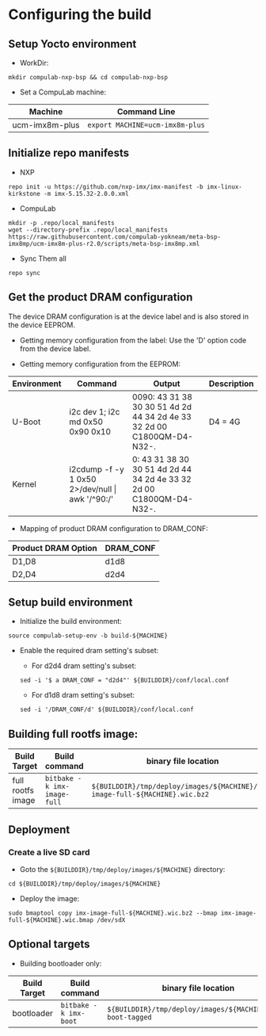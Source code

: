 # Configuring the build

## Setup Yocto environment

* WorkDir:
```
mkdir compulab-nxp-bsp && cd compulab-nxp-bsp
```
* Set a CompuLab machine:

| Machine | Command Line |
|---|---|
|ucm-imx8m-plus|```export MACHINE=ucm-imx8m-plus```|

## Initialize repo manifests

* NXP
```
repo init -u https://github.com/nxp-imx/imx-manifest -b imx-linux-kirkstone -m imx-5.15.32-2.0.0.xml
```

* CompuLab
```
mkdir -p .repo/local_manifests
wget --directory-prefix .repo/local_manifests https://raw.githubusercontent.com/compulab-yokneam/meta-bsp-imx8mp/ucm-imx8m-plus-r2.0/scripts/meta-bsp-imx8mp.xml
```

* Sync Them all
```
repo sync
```

## Get the product DRAM configuration

The device DRAM configuration is at the device label and is also stored in the device EEPROM.

* Getting memory configuration from the label:
Use the 'D' option code from the device label.

* Getting memory configuration from the EEPROM:

| Environment | Command | Output | Description |
|---|---|---|---|
| U-Boot| i2c dev 1; i2c md 0x50 0x90 0x10|0090: 43 31 38 30 30 51 4d 2d 44 34 2d 4e 33 32 2d 00    C1800QM-D4-N32-.| D4 = 4G
| Kernel| i2cdump -f -y 1 0x50 2>/dev/null \| awk '/^90:/' |0: 43 31 38 30 30 51 4d 2d 44 34 2d 4e 33 32 2d 00    C1800QM-D4-N32-.| |

* Mapping of product DRAM configuration to DRAM_CONF:

|Product DRAM Option|DRAM_CONF|
|---|---|
|D1,D8|d1d8|
|D2,D4|d2d4|

## Setup build environment

* Initialize the build environment:
```
source compulab-setup-env -b build-${MACHINE}
```


* Enable the required dram setting's subset:

  * For d2d4 dram setting's subset:
  ```
  sed -i '$ a DRAM_CONF = "d2d4"' ${BUILDDIR}/conf/local.conf
  ```

  * For d1d8 dram setting's subset:
  ```
  sed -i '/DRAM_CONF/d' ${BUILDDIR}/conf/local.conf
  ```

##  Building full rootfs image:

| Build Target | Build command | binary file location |
|---|---|---|
| full rootfs image |```bitbake -k imx-image-full```|```${BUILDDIR}/tmp/deploy/images/${MACHINE}/imx-image-full-${MACHINE}.wic.bz2```|


## Deployment
### Create a live SD card

* Goto the `${BUILDDIR}/tmp/deploy/images/${MACHINE}` directory:
```
cd ${BUILDDIR}/tmp/deploy/images/${MACHINE}
```

* Deploy the image:
```
sudo bmaptool copy imx-image-full-${MACHINE}.wic.bz2 --bmap imx-image-full-${MACHINE}.wic.bmap /dev/sdX
```

## Optional targets
* Building bootloader only:

| Build Target | Build command | binary file location |
|---|---|---|
| bootloader |```bitbake -k imx-boot```|```${BUILDDIR}/tmp/deploy/images/${MACHINE}/imx-boot-tagged```|
